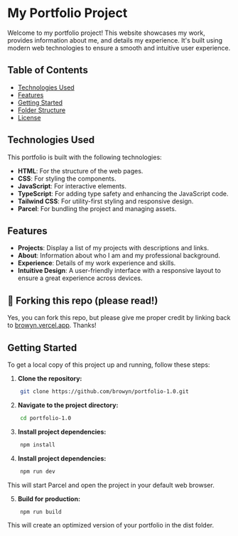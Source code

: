 # My Portfolio Project

Welcome to my portfolio project! This website showcases my work, provides information about me, and details my experience. It's built using modern web technologies to ensure a smooth and intuitive user experience.

## Table of Contents

- [Technologies Used](#technologies-used)
- [Features](#features)
- [Getting Started](#getting-started)
- [Folder Structure](#folder-structure)
- [License](#license)

## Technologies Used

This portfolio is built with the following technologies:

- **HTML**: For the structure of the web pages.
- **CSS**: For styling the components.
- **JavaScript**: For interactive elements.
- **TypeScript**: For adding type safety and enhancing the JavaScript code.
- **Tailwind CSS**: For utility-first styling and responsive design.
- **Parcel**: For bundling the project and managing assets.

## Features

- **Projects**: Display a list of my projects with descriptions and links.
- **About**: Information about who I am and my professional background.
- **Experience**: Details of my work experience and skills.
- **Intuitive Design**: A user-friendly interface with a responsive layout to ensure a great experience across devices.

## 🚨 Forking this repo (please read!)

Yes, you can fork this repo, but please give me proper credit by linking back to [browyn.vercel.app](https://browyn.vercel.app). Thanks!

## Getting Started

To get a local copy of this project up and running, follow these steps:

1. **Clone the repository:**

```bash
    git clone https://github.com/browyn/portfolio-1.0.git
```

2. **Navigate to the project directory:**

```bash
    cd portfolio-1.0
```

3. **Install project dependencies:**

```bash
    npm install
```

4. **Install project dependencies:**

```bash
    npm run dev
```

This will start Parcel and open the project in your default web browser.

5. **Build for production:**

```bash
    npm run build
```

This will create an optimized version of your portfolio in the dist folder.
